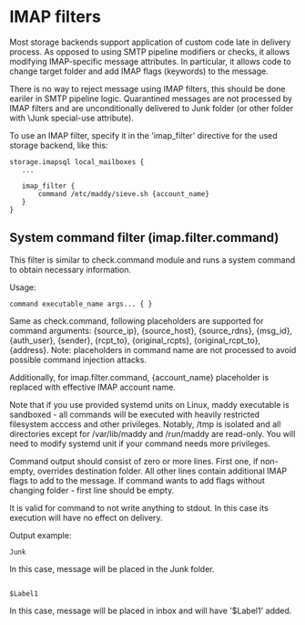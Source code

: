 # IMAP filters

Most storage backends support application of custom code late in delivery
process. As opposed to using SMTP pipeline modifiers or checks, it allows
modifying IMAP-specific message attributes. In particular, it allows
code to change target folder and add IMAP flags (keywords) to the message.

There is no way to reject message using IMAP filters, this should be done
eariler in SMTP pipeline logic. Quarantined messages are not processed
by IMAP filters and are unconditionally delivered to Junk folder (or other
folder with \Junk special-use attribute).

To use an IMAP filter, specify it in the 'imap\_filter' directive for the
used storage backend, like this:
```
storage.imapsql local_mailboxes {
   ...
   
   imap_filter {
       command /etc/maddy/sieve.sh {account_name}
   }
}
```

## System command filter (imap.filter.command)

This filter is similar to check.command module
and runs a system command to obtain necessary information.

Usage:
```
command executable_name args... { }
```

Same as check.command, following placeholders are supported for command
arguments: {source_ip}, {source_host}, {source_rdns}, {msg_id}, {auth_user},
{sender}, {rcpt_to}, {original_rcpts}, {original_rcpt_to}, {address}. Note:
placeholders in command name are not processed to avoid possible command
injection attacks.

Additionally, for imap.filter.command, {account\_name} placeholder is replaced
with effective IMAP account name.

Note that if you use provided systemd units on Linux, maddy executable is
sandboxed - all commands will be executed with heavily restricted filesystem
acccess and other privileges. Notably, /tmp is isolated and all directories
except for /var/lib/maddy and /run/maddy are read-only. You will need to modify
systemd unit if your command needs more privileges.

Command output should consist of zero or more lines. First one, if non-empty, overrides
destination folder. All other lines contain additional IMAP flags to add
to the message. If command wants to add flags without changing folder - first
line should be empty.

It is valid for command to not write anything to stdout. In this case its
execution will have no effect on delivery.

Output example:
```
Junk
```
In this case, message will be placed in the Junk folder.

```

$Label1
```
In this case, message will be placed in inbox and will have
'$Label1' added.

